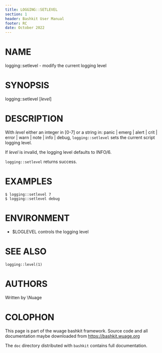 ```yaml
---
title: LOGGING::SETLEVEL
section: 1
header: Bashkit User Manual
footer: RC
date: October 2022
---
```


# NAME

logging::setlevel - modify the current logging level

# SYNOPSIS

logging::setlevel [*level*]

# DESCRIPTION

With *level* either an integer in [0-7] or a string in:
  panic | emerg | alert | crit | error | warn | note | info | debug,
`logging::setlevel` sets the current script logging level.

If *level* is invalid, the logging level defaults to INFO/6.

`logging::setlevel` returns success.

# EXAMPLES

    $ logging::setlevel 7
    $ logging::setlevel debug

# ENVIRONMENT

- $LOGLEVEL controls the logging level

# SEE ALSO

`logging::level(1)`

# AUTHORS
Written by \\Nuage

# COLOPHON
This page is part of the wuage bashkit framework. Source code and all
documentation maybe downloaded from <https://bashkit.wuage.org>

The `doc` directory distributed with `bashkit` contains full documentation.
